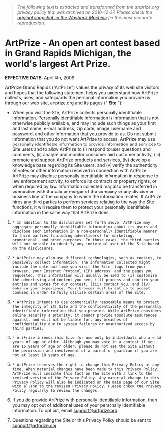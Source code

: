 > *The following text is extracted and transformed from the artprize.org privacy policy that was archived on 2010-12-27. Please check the [original snapshot on the Wayback Machine](https://web.archive.org/web/20101227104200id_/http%3A//www.artprize.org/privacy-policy) for the most accurate reproduction.*

# ArtPrize - An open art contest based in Grand Rapids Michigan, the world's largest Art Prize.

**EFFECTIVE DATE:** April 4th, 2009

ArtPrize Grand Rapids ("ArtPrize") values the privacy of its web site visitors and hopes that the following statement helps you understand how ArtPrize collects, uses, and safeguards the personal information you provide us through our web site, artprize.org and its pages (" **Site** "):

  * When you visit the Site, ArtPrize collects personally identifiable information. Personally identifiable information is information that is not otherwise publicly available, and may include such things as your first and last name, e-mail address, zip code, image, username and password, and other information that you provide to us. Do not submit information that you do not want ArtPrize to access. ArtPrize may use personally identifiable information to provide information and services to Site users and to allow ArtPrize to (i) respond to user questions and comments, (ii) analyze and monitor consumer and customer activity, (iii) promote and support ArtPrize products and services, (iv) develop a knowledge base regarding its Site users; and (v) verify the authenticity of votes or other information received in connection with ArtPrize. ArtPrize may disclose personally identifiable information in response to law enforcement activity, to enforce its contracts or property rights, or when required by law. Information collected may also be transferred in connection with the sale or merger of the company or any division or business line of the company to which the information relates. If ArtPrize hires any third parties to perform services relating to the way the Site functions, it will require them to protect your personally identifiable information in the same way that ArtPrize does.


  1.     * In addition to the disclosures set forth above, ArtPrize may aggregate personally identifiable information about its users and disclose such information in a non-personally identifiable manner to third parties (including advertisers) for marketing, promotional, and other purposes. In those cases, the third parties will not be able to identify any individual user of the Site based on the disclosures.
  2.     * ArtPrize may also use different technologies, such as cookies, to passively collect information. The information collected might include the date and time you visit the Site, logs from your browser, your Internet Protocol (IP) address, and the pages you requested. This information will usually be used to (i) customize the advertising and content you see, (ii) process and confirm your entries and votes for our contest, (iii) contact you, and (iv) enhance your experience. Your browser must be set up to accept cookies in order to fully utilize certain areas of the Site.
  3.     * ArtPrize intends to use commercially reasonable means to protect the integrity of its Site and the confidentiality of the personally identifiable information that you provide. While ArtPrize considers online security a priority, it cannot provide absolute assurances against, and will not be liable for, any breaches of confidentiality due to system failures or unauthorized access by third parties.
  4.     * ArtPrize intends this Site for use only by individuals who are 18 years of age or older. Although you may vote in a contest if you are 16 years of age or older, please do not use the Site without the permission and involvement of a parent or guardian if you are not at least 18 years of age.
  5.     * ArtPrize reserves the right to change this Privacy Policy at any time. When material changes have been made to this Privacy Policy, ArtPrize will indicate this fact on the Site with a link to the revised version of the Privacy Policy. Any material change to this Privacy Policy will also be indicated on the main page of our Site with a link to the revised Privacy Policy. Please check the Privacy Policy regularly to review the changes.
  6. If you do provide ArtPrize with personally identifiable information, then you may opt out of additional uses of your personally identifiable information. To opt out, email [support@artprize.org](mailto:support@artprize.org)
  

  7. Questions regarding the Site or this Privacy Policy should be sent to [support@artprize.org](mailto:support@artprize.org)


